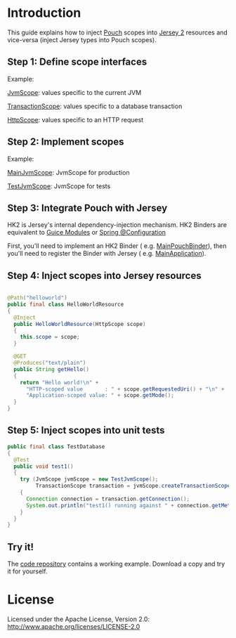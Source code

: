 # Introduction

This guide explains how to inject [Pouch](../../../pouch/) scopes into [Jersey 2](https://jersey.java.net/)
resources and vice-versa (inject Jersey types into Pouch scopes).

## Step 1: Define scope interfaces ##

Example:

[JvmScope](http://cowwoc.github.io/pouch/src/main/java/com/github/cowwoc/pouch/jersey/scope/JvmScope.java):
values specific to the current JVM

[TransactionScope](http://cowwoc.github.io/pouch/src/main/java/com/github/cowwoc/pouch/jersey/scope/TransactionScope.java):
values specific to a database transaction

[HttpScope](http://cowwoc.github.io/pouch/src/main/java/com/github/cowwoc/pouch/jersey/scope/HttpScope.java):
values specific to an HTTP request

## Step 2: Implement scopes ##

Example:

[MainJvmScope](http://cowwoc.github.io/pouch/src/main/java/com/github/cowwoc/pouch/jersey/scope/MainJvmScope.java):
JvmScope for production

[TestJvmScope](http://cowwoc.github.io/pouch/src/test/java/com/github/cowwoc/pouch/jersey/scope/TestJvmScope.java):
JvmScope for tests

## Step 3: Integrate Pouch with Jersey ##

HK2 is Jersey's internal dependency-injection mechanism. HK2 Binders are equivalent
to [Guice Modules](https://github.com/google/guice/wiki/GettingStarted)
or [Spring @Configuration](http://docs.spring.io/autorepo/docs/spring/3.2.x/spring-framework-reference/html/beans.html#beans-java)

First, you'll need to implement an HK2 Binder (
e.g. [MainPouchBinder](http://cowwoc.github.io/pouch/src/main/java/com/github/cowwoc/pouch/jersey/scope/MainPouchBinder.java)),
then you'll need to register the Binder with Jersey (
e.g. [MainApplication](http://cowwoc.github.io/pouch/src/main/java/com/github/cowwoc/pouch/jersey/application/MainApplication.java)).

## Step 4: Inject scopes into Jersey resources ##

```java

@Path("helloworld")
public final class HelloWorldResource
{
  @Inject
  public HelloWorldResource(HttpScope scope)
  {
    this.scope = scope;
  }

  @GET
  @Produces("text/plain")
  public String getHello()
  {
    return "Hello world!\n" +
      "HTTP-scoped value       : " + scope.getRequestedUri() + "\n" +
      "Application-scoped value: " + scope.getMode();
  }
}
```

## Step 5: Inject scopes into unit tests ##

```java
public final class TestDatabase
{
  @Test
  public void test1()
  {
    try (JvmScope jvmScope = new TestJvmScope();
         TransactionScope transaction = jvmScope.createTransactionScope())
    {
      Connection connection = transaction.getConnection();
      System.out.println("test1() running against " + connection.getMetaData().getURL());
    }
  }
}
```

## Try it! ##

The [code repository](src/) contains a working example. Download a copy and try it for yourself.

# License #

Licensed under the Apache License, Version 2.0: http://www.apache.org/licenses/LICENSE-2.0